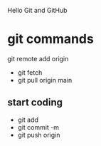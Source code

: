 Hello Git and GitHub

# git commands

git remote add origin <repository link>

- git fetch 
- git pull origin main

## start coding

- git add <file>
- git commit -m <mensaje>
- git push origin <branch>
